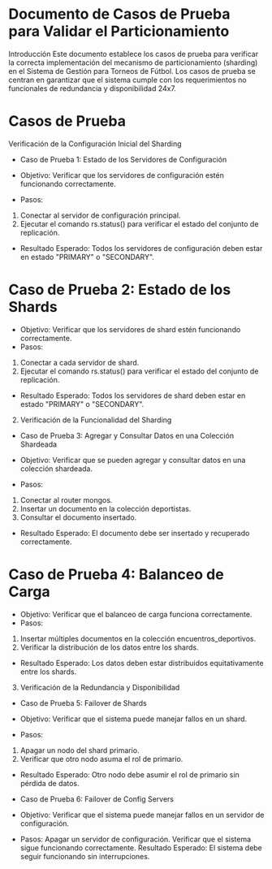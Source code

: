 
# Documento de Casos de Prueba para Validar el Particionamiento
Introducción
Este documento establece los casos de prueba para verificar la correcta implementación del mecanismo de particionamiento (sharding) en el Sistema de Gestión para Torneos de Fútbol. Los casos de prueba se centran en garantizar que el sistema cumple con los requerimientos no funcionales de redundancia y disponibilidad 24x7.

# Casos de Prueba
Verificación de la Configuración Inicial del Sharding

+ Caso de Prueba 1: Estado de los Servidores de Configuración

+ Objetivo: Verificar que los servidores de configuración estén funcionando correctamente.
+ Pasos:
1. Conectar al servidor de configuración principal.
2. Ejecutar el comando rs.status() para verificar el estado del conjunto de replicación.
+ Resultado Esperado: Todos los servidores de configuración deben estar en estado "PRIMARY" o "SECONDARY".
# Caso de Prueba 2: Estado de los Shards

+ Objetivo: Verificar que los servidores de shard estén funcionando correctamente.
+ Pasos:
1. Conectar a cada servidor de shard.
2. Ejecutar el comando rs.status() para verificar el estado del conjunto de replicación.
+ Resultado Esperado: Todos los servidores de shard deben estar en estado "PRIMARY" o "SECONDARY".
  
2. Verificación de la Funcionalidad del Sharding

+ Caso de Prueba 3: Agregar y Consultar Datos en una Colección Shardeada

+ Objetivo: Verificar que se pueden agregar y consultar datos en una colección shardeada.
+ Pasos:
1. Conectar al router mongos.
2. Insertar un documento en la colección deportistas.
3. Consultar el documento insertado.
+ Resultado Esperado: El documento debe ser insertado y recuperado correctamente.
# Caso de Prueba 4: Balanceo de Carga

+ Objetivo: Verificar que el balanceo de carga funciona correctamente.
+ Pasos:
1. Insertar múltiples documentos en la colección encuentros_deportivos.
2. Verificar la distribución de los datos entre los shards.
+ Resultado Esperado: Los datos deben estar distribuidos equitativamente entre los shards.
3. Verificación de la Redundancia y Disponibilidad

+ Caso de Prueba 5: Failover de Shards

+ Objetivo: Verificar que el sistema puede manejar fallos en un shard.
+ Pasos:
1. Apagar un nodo del shard primario.
2. Verificar que otro nodo asuma el rol de primario.
+ Resultado Esperado: Otro nodo debe asumir el rol de primario sin pérdida de datos.
+ Caso de Prueba 6: Failover de Config Servers

+ Objetivo: Verificar que el sistema puede manejar fallos en un servidor de configuración.
+ Pasos:
Apagar un servidor de configuración.
Verificar que el sistema sigue funcionando correctamente.
Resultado Esperado: El sistema debe seguir funcionando sin interrupciones.
